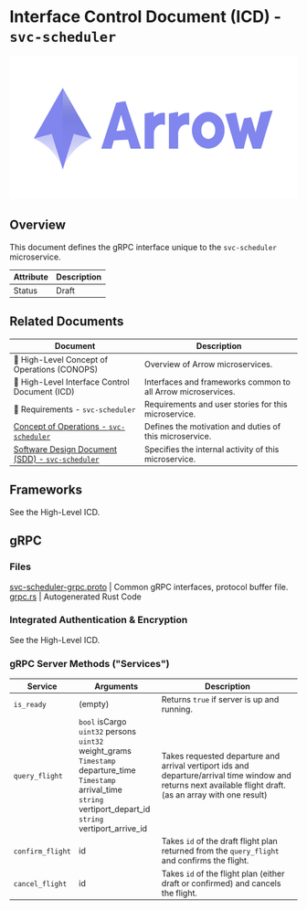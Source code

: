 # Interface Control Document (ICD) - `svc-scheduler`

<center>

<img src="https://github.com/Arrow-air/tf-github/raw/main/src/templates/doc-banner-services.png" style="height:250px" />

</center>

## Overview

This document defines the gRPC interface unique to the `svc-scheduler` microservice.

Attribute | Description
--- | ---
Status | Draft

## Related Documents

Document | Description
--- | ---
:construction: High-Level Concept of Operations (CONOPS) | Overview of Arrow microservices.
:construction: High-Level Interface Control Document (ICD) | Interfaces and frameworks common to all Arrow microservices.
:construction: Requirements - `svc-scheduler` | Requirements and user stories for this microservice.
[Concept of Operations - `svc-scheduler`](./conops.md) | Defines the motivation and duties of this microservice.
[Software Design Document (SDD) - `svc-scheduler`](./sdd.md) | Specifies the internal activity of this microservice.

## Frameworks

See the High-Level ICD.

## gRPC

### Files

[svc-scheduler-grpc.proto](../proto/svc-scheduler-grpc.proto) | Common gRPC interfaces, protocol buffer file.
[grpc.rs](../server/src/grpc.rs) | Autogenerated Rust Code

### Integrated Authentication & Encryption

See the High-Level ICD.

### gRPC Server Methods ("Services")

| Service          | Arguments                                                                                                                                                                                        | Description                                                                                                                                                  |
|------------------|--------------------------------------------------------------------------------------------------------------------------------------------------------------------------------------------------|--------------------------------------------------------------------------------------------------------------------------------------------------------------|
| `is_ready`       | (empty)                                                                                                                                                                                          | Returns `true` if server is up and running.                                                                                                                  |
| `query_flight`   | `bool` isCargo<br/>`uint32` persons<br/>`uint32` weight_grams<br/>`Timestamp` departure_time<br/>`Timestamp` arrival_time<br/>`string` vertiport_depart_id<br/>`string` vertiport_arrive_id<br/> | Takes requested departure and arrival vertiport ids and departure/arrival time window and returns next available flight draft. (as an array with one result) |
| `confirm_flight` | id                                                                                                                                                                                               | Takes `id` of the draft flight plan returned from the `query_flight` and confirms the flight.                                                                |
| `cancel_flight`  | id                                                                                                                                                                                               | Takes `id` of the flight plan (either draft or confirmed) and cancels the flight.                                                                            |
